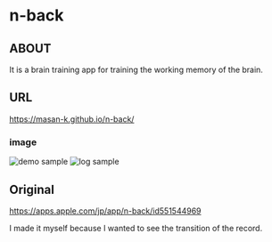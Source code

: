 # n-back

## ABOUT
It is a brain training app for training the working memory of the brain.

## URL
https://masan-k.github.io/n-back/

### image
![demo sample](https://masan-k.github.io/n-back/demo.png "demo")
![log sample](https://masan-k.github.io/n-back/sample.png "sample")


## Original
https://apps.apple.com/jp/app/n-back/id551544969

I made it myself because I wanted to see the transition of the record.
